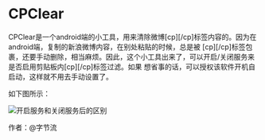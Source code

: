 ﻿CPClear
=======
  CPClear是一个android端的小工具，用来清除微博[cp][/cp]标签内容的。因为在android端，复制的新浪微博内容，在别处粘贴的时候，总是被
[cp][/cp]标签包裹，还要手动删除，相当麻烦。因此，这个小工具出来了，可以开启/关闭服务来是否启用剪贴板内[cp][/cp]标签过滤。如果
想省事的话，可以授权该软件开机自启动，这样就不用去手动设置了。

如下图所示：

![开启服务和关闭服务后的区别](http://i2.tietuku.com/a609630ecde266b1.png)

作者：@字节流